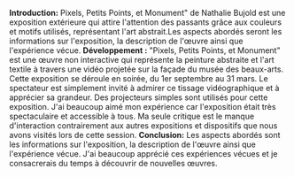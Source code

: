 **Introduction:**
Pixels, Petits Points, et Monument" de Nathalie Bujold est une exposition extérieure qui attire l'attention des passants grâce aux couleurs et motifs utilisés, représentant l'art abstrait.Les aspects abordés seront les informations sur l'exposition, la description de l'œuvre ainsi que l'expérience vécue.
**Développement :**
"Pixels, Petits Points, et Monument" est une œuvre non interactive qui représente la peinture abstraite et l'art textile à travers une vidéo projetée sur la façade du musée des beaux-arts. Cette exposition se déroule en soirée, du 1er septembre au 31 mars. Le spectateur est simplement invité à admirer ce tissage vidéographique et à apprécier sa grandeur. Des projecteurs simples sont utilisés pour cette exposition. J'ai beaucoup aimé mon expérience car l'exposition était très spectaculaire et accessible à tous. Ma seule critique est le manque d'interaction contrairement aux autres expositions et dispositifs que nous avons visités lors de cette session.
**Conclusion:**
Les aspects abordés sont les informations sur l'exposition, la description de l'œuvre ainsi que l'expérience vécue. J'ai beaucoup apprécié ces expériences vécues et je consacrerais du temps à découvrir de nouvelles œuvres.




